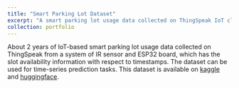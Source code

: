 ```yaml
---
title: "Smart Parking Lot Dataset"
excerpt: "A smart parking lot usage data collected on ThingSpeak IoT cloud platform<br>"
collection: portfolio
---
```


About 2 years of IoT-based smart parking lot usage data collected on ThingSpeak from a system of IR sensor and ESP32 board, which has the slot availability information with respect to timestamps. The dataset can be used for time-series prediction tasks. This dataset is available on [kaggle](https://www.kaggle.com/datasets/suwesh/iot-based-smart-parking-system-dataset) and [huggingface](https://huggingface.co/datasets/suwesh/IoT-based-SmartParkingSystem-dataset).
